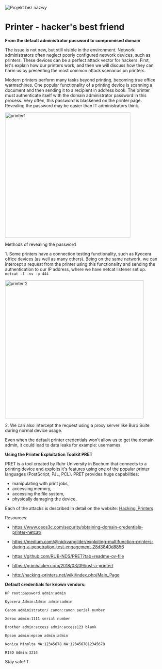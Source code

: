 ![Projekt bez nazwy](https://github.com/Th3l3mic/HACKING/assets/167564930/913dca78-fb78-4365-809f-5d14cba55d92)


<h1>Printer - hacker's best friend</h1>

<b>From the default administrator password to compromised domain </b>
<p></p>

The issue is not new, but still visible in the environment. Network administrators often neglect poorly configured network devices, such as printers. These devices can be a perfect attack vector for hackers. First, let's explain how our printers work, and then we will discuss how they can harm us by presenting the most common attack scenarios on printers.

Modern printers perform many tasks beyond printing, becoming true office warmachines. One popular functionality of a printing device is scanning a document and then sending it to a recipient in address book. The printer must authenticate itself with the domain administrator password in this process. Very often, this password is blackened on the printer page. Revealing the password may be easier than IT administrators think.
<p></p>
<img width="413" alt="printer1" src="https://github.com/Th3l3mic/HACKING/assets/167564930/dddb1c42-ad84-4b85-a33e-d26abcc6868e">

Methods of revealing the password
<p></p>
1. Some printers have a connection testing functionality, such as Kyocera office devices (as well as many others). Being on the same network, we can intercept a request from the printer using this functionality and sending the authentication to our IP address, where we have netcat listener set up. <code>netcat -l -vv -p 444</code>
<p></p>
<img width="456" alt="printer 2" src="https://github.com/Th3l3mic/HACKING/assets/167564930/ea5dd93f-16a4-413b-b46b-3fa063277005">

<p></p>
2. We can also intercept the request using a proxy server like Burp Suite during normal device usage.

Even when the default printer credentials won't allow us to get the domain admin, it could lead to data leaks for example: usernames. 

<b>Using the Printer Exploitation Toolkit PRET</b>

PRET is a tool created by Ruhr University in Bochum that connects to a printing device and exploits it's features using one of the popular printer languages (PostScript, PJL, PCL). PRET provides huge capabilities:

- manipulating with print jobs,
- accessing memory,
- accessing the file system,
- physically damaging the device.

Each of the attacks is described in detail on the website: <a href=http://hacking-printers.net/wiki/index.php/Main_Page>Hacking_Printers</a>

Resources:

* https://www.ceos3c.com/security/obtaining-domain-credentials-printer-netcat/

* https://medium.com/@nickvangilder/exploiting-multifunction-printers-during-a-penetration-test-engagement-28d3840d8856

* https://github.com/RUB-NDS/PRET?tab=readme-ov-file

* https://grimhacker.com/2018/03/09/just-a-printer/

* http://hacking-printers.net/wiki/index.php/Main_Page

<b>Default credentials for known vendors: </b>

<code>HP 
root:password
admin:admin</code>

<code>Kyocera
Admin:Admin
admin:admin</code>

<code>Canon
administrator/
canon:canon
serial number</code>

<code>Xerox
admin:1111
serial number</code>

<code>Brother 
admin:access
admin:access123
blank</code>

<code>Epson
admin:epson
admin:admin</code>

<code>Konica Minolta
NA:12345678
NA:1234567812345678</code>

<code>RISO
Admin:3214 </code>

Stay safe!
T.
